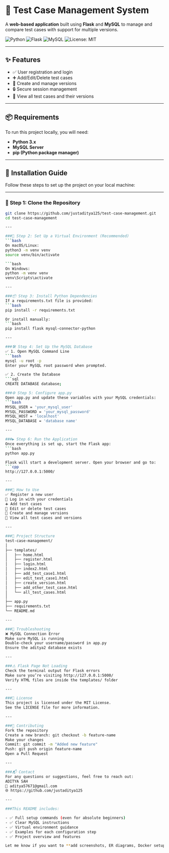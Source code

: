 # 🚀 Test Case Management System

A **web-based application** built using **Flask** and **MySQL** to manage and compare test cases with support for multiple versions.

![Python](https://img.shields.io/badge/Python-3.x-blue.svg)
![Flask](https://img.shields.io/badge/Flask-%23000.svg?style=flat&logo=flask&logoColor=white)
![MySQL](https://img.shields.io/badge/MySQL-005C84?style=flat&logo=mysql&logoColor=white)
![License: MIT](https://img.shields.io/badge/License-MIT-yellow.svg)

---

## ✨ Features

- ✅ User registration and login
- ➕ Add/Edit/Delete test cases
- 🧬 Create and manage versions
- 🔒 Secure session management
- 📄 View all test cases and their versions

---

## 📦 Requirements

To run this project locally, you will need:

- **Python 3.x**
- **MySQL Server**
- **pip (Python package manager)**

---

## 🔧 Installation Guide

Follow these steps to set up the project on your local machine:

---

### 📁 Step 1: Clone the Repository

```bash
git clone https://github.com/justaditya125/test-case-management.git
cd test-case-management

---

###🐍 Step 2: Set Up a Virtual Environment (Recommended)
```bash
On macOS/Linux:
python3 -m venv venv
source venv/bin/activate

```bash
On Windows:
python -m venv venv
venv\Scripts\activate

---

###📦 Step 3: Install Python Dependencies
If a requirements.txt file is provided:
```bash
pip install -r requirements.txt

Or install manually:
```bash
pip install flask mysql-connector-python

---

###🛠️ Step 4: Set Up the MySQL Database
✅ 1. Open MySQL Command Line
```bash
mysql -u root -p
Enter your MySQL root password when prompted.

✅ 2. Create the Database
```sql
CREATE DATABASE database;

###⚙️ Step 5: Configure app.py
Open app.py and update these variables with your MySQL credentials:
```bash
MYSQL_USER = 'your_mysql_user'
MYSQL_PASSWORD = 'your_mysql_password'
MYSQL_HOST = 'localhost'
MYSQL_DATABASE = 'database name'

---

###▶️ Step 6: Run the Application
Once everything is set up, start the Flask app:
```bash
python app.py

Flask will start a development server. Open your browser and go to:
```cpp
http://127.0.0.1:5000/

---

###🧪 How to Use
✅ Register a new user
🔐 Log in with your credentials
➕ Add test cases
📝 Edit or delete test cases
🧬 Create and manage versions
📄 View all test cases and versions

---

###📁 Project Structure
test-case-management/
│
├── templates/
│   ├── home.html
│   ├── register.html
│   ├── login.html
│   ├── index2.html
│   ├── add_test_case1.html
│   ├── edit_test_case1.html
│   ├── create_version.html
│   ├── add_other_test_case.html
│   └── all_test_cases.html
│
├── app.py
├── requirements.txt
└── README.md

---

###🧰 Troubleshooting
❌ MySQL Connection Error
Make sure MySQL is running
Double-check your username/password in app.py
Ensure the aditya2 database exists

---

###⚠️ Flask Page Not Loading
Check the terminal output for Flask errors
Make sure you’re visiting http://127.0.0.1:5000/
Verify HTML files are inside the templates/ folder

---

###📄 License
This project is licensed under the MIT License.
See the LICENSE file for more information.

---

###🤝 Contributing
Fork the repository
Create a new branch: git checkout -b feature-name
Make your changes
Commit: git commit -m "Added new feature"
Push: git push origin feature-name
Open a Pull Request

---

###📬 Contact
For any questions or suggestions, feel free to reach out:
ADITYA SAH
📧 aditya57671@gmail.com
🌐 https://github.com/justaditya125

---

###This README includes:

- ✅ Full setup commands (even for absolute beginners)
- ✅ Clear MySQL instructions
- ✅ Virtual environment guidance
- ✅ Examples for each configuration step
- ✅ Project overview and features

Let me know if you want to **add screenshots, ER diagrams, Docker setup, or deployment instructions** to make it even more complete.






